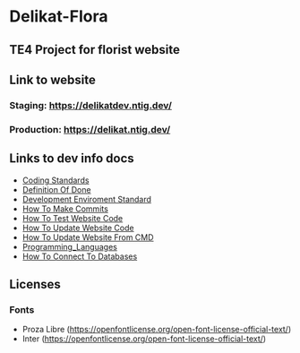 # Delikat-Flora
## TE4 Project for florist website

## Link to website
### Staging: https://delikatdev.ntig.dev/
### Production: https://delikat.ntig.dev/

## Links to dev info docs
- [Coding Standards](_dev_info/coding_standards.md)
- [Definition Of Done](_dev_info/definition_of_done.md)
- [Development Enviroment Standard](_dev_info/development_environment_standards.md)
- [How To Make Commits](_dev_info/how_to_make_commits.md)
- [How To Test Website Code](_dev_info/how_to_test_website_code.md)
- [How To Update Website Code](_dev_info/how_to_update_website_code.md)
- [How To Update Website From CMD](_dev_info/how_to_update_website_from_CMD.md)
- [Programming_Languages](_dev_info/programming_languages.md)
- [How To Connect To Databases](_dev_info/how_to_connect_to_databases.md)
  
## Licenses

### Fonts

- Proza Libre (https://openfontlicense.org/open-font-license-official-text/)
- Inter (https://openfontlicense.org/open-font-license-official-text/)
